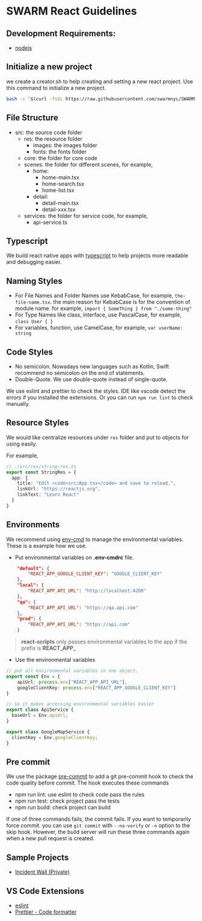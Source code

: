 # SWARM React Guidelines

## Development Requirements:
- [nodejs](https://nodejs.org/en/download/current/)

## Initialize a new project
we create a creator.sh to help creating and setting a new react project. 
Use this command to initialize a new project.
``` bash
bash -c "$(curl -fsSL https://raw.githubusercontent.com/swarmnyc/SWARM-Project-Guidelines/master/react/creator.sh)"
```

## File Structure
- src: the source code folder
  - res: the resource folder
    - images: the images folder
    - fonts: the fonts folder
  - core: the folder for core code
  - scenes: the folder for different scenes, for example,
    - home:
      - home-main.tsx
      - home-search.tsx
      - home-list.tsx
    - detail:
      - detail-main.tsx
      - detail-xxx.tsx
  - services: the folder for service code, for example,
    - api-service.ts

## Typescript
We build react native apps with [typescript](https://www.typescriptlang.org/index.html) to help projects more readable and debugging easier.

## Naming Styles
- For File Names and Folder Names use KebabCase, for example, `the-file-name.tsx`. the main reason for KebabCase is for the convention of module name. for example, `import { SomeThing } from "./some-thing"`
- For Type Names like class, interface, use PascalCase, for example, `class User { }`
- For variables, function, use CamelCase, for example, `var userName: string`

## Code Styles
- No semicolon. Nowadays new languages such as Kotlin, Swift recommend no semicolon on the end of statements.
- Double-Quote. We use double-quote instead of single-quote. 

We use eslint and prettier to check the styles. IDE like vscode detect the errors if you installed the extensions. Or you can run `npm run lint` to check manually.

## Resource Styles
We would like centralize resources under `res` folder and put to objects for using easily. 

For example,
``` ts
// ./src/res/string-res.ts
export const StringRes = {
  app: {
    title: "Edit <code>src/App.tsx</code> and save to reload.",
    linkUrl: "https://reactjs.org",
    linkText: "Learn React"
  }
}
```

## Environments
We recommend using [env-cmd](https://github.com/toddbluhm/env-cmd) to manage the environmental variables. These is a example how we use.

- Put environmental variables on **.env-cmdrc** file.
```json
    "default": {
        "REACT_APP_GOOGLE_CLIENT_KEY": "GOOGLE_CLIENT_KEY"
    },
    "local": {
        "REACT_APP_API_URL": "http://localhost:4200"
    },
    "qa": {
        "REACT_APP_API_URL": "https://qa.api.com"
    },
    "prod": {
        "REACT_APP_API_URL": "https://api.com"
    }
```

> **react-scripts** only passes environmental variables to the app if the prefix is **REACT_APP_**

- Use the environmental variables
``` ts
// put all environmental variables in one object.
export const Env = {
    apiUrl: process.env["REACT_APP_API_URL"],
    googleClientKey: process.env["REACT_APP_GOOGLE_CLIENT_KEY"]
}

// so it makes accessing environmental variables easier
export class ApiService {
  baseUrl = Env.apiUrl;
}

export class GoogleMapService {
  clientKey = Env.googleClientKey;
}
```

## Pre commit
We use the package [pre-commit](https://github.com/observing/pre-commit) to add a git pre-commit hook to check the code quality before commit. The hook executes these commands
- npm run lint: use eslint to check code pass the rules
- npm run test: check project pass the tests
- npm run build: check project can build

If one of three commands fails, the commit fails. If you want to temporarily force commit. you can use `git commit` with `--no-verify` or `-n` option to the skip hook. However, the build server will run these three commands again when a new pull request is created.

## Sample Projects
- [Incident Wall (Private)](https://gitlab.com/swarmnyc/incident-code-wall)

## VS Code Extensions
- [eslint](https://marketplace.visualstudio.com/items?itemName=dbaeumer.vscode-eslint)
- [Prettier - Code formatter](https://marketplace.visualstudio.com/items?itemName=esbenp.prettier-vscode)